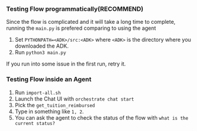 ### Testing Flow programmatically(RECOMMEND)
Since the flow is complicated and it will take a long time to complete, running the `main.py` is prefered comparing to using the agent

1. Set `PYTHONPATH=<ADK>/src:<ADK>`  where `<ADK>` is the directory where you downloaded the ADK.
2. Run `python3 main.py`

If you run into some issue in the first run, retry it.

### Testing Flow inside an Agent

1. Run `import-all.sh` 
2. Launch the Chat UI with `orchestrate chat start`
3. Pick the `get_tuition_reimbursed`
4. Type in something like `1, 2`.
5. You can ask the agent to check the status of the flow with `what is the current status?`
